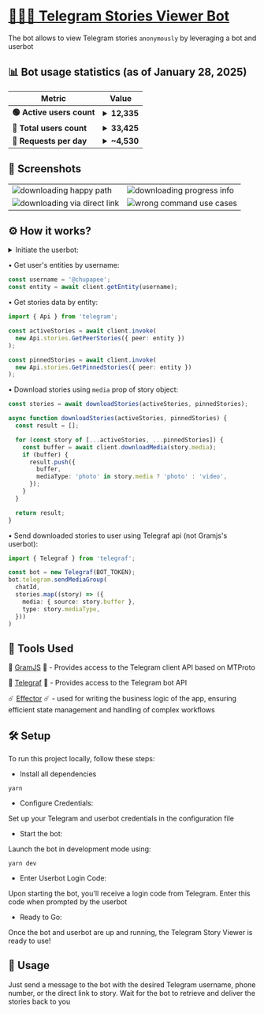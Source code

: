 <h1><a href="https://t.me/tg_stories_downloader_bot">🕵🏼‍♂️ Telegram Stories Viewer Bot</a></h1>

<p>The bot allows to view Telegram stories <code>anonymously</code> by leveraging a bot and userbot</p>

<h2>📊 Bot usage statistics (as of January 28, 2025)</h2>

<table>
    <thead>
        <tr>
            <th>Metric</th>
            <th>Value</th>
        </tr>
    </thead>
    <tbody>
        <tr>
            <td><b>🟢 Active users count</b></td>
            <td><details><summary><b>12,335</b></summary><img src="https://github.com/user-attachments/assets/d72b2af9-b3b7-47b6-883f-49402aa7d167" /></details></td>
        </tr>
        <tr>
            <td><b>👤 Total users count</b></td>
            <td><details><summary><b>33,425</b></summary><img src="https://github.com/user-attachments/assets/bccd8b8d-b190-47e0-af33-3283f3cd9c56" /></details></td>
        </tr>
        <tr>
            <td><b>🔄 Requests per day</b></td>
            <td><details><summary><b>~4,530</b></summary><img src="https://github.com/user-attachments/assets/b135791f-3b11-4f36-a268-2214090cfd8c" /></details></td>
        </tr>
    </tbody>
</table>

<h2>📸 Screenshots</h2>

<table>
  <tr>
    <td><img src="assets/happy-path.png" alt="downloading happy path"></td>
    <td><img src="assets/progress-info.png" alt="downloading progress info"></td>
	</tr>
  <tr>
    <td><img src="assets/direct-link.png" alt="downloading via direct link"></td>
    <td><img src="assets/error.png" alt="wrong command use cases"></td>
  </tr>
</table>

<h2>⚙️ How it works?</h2>

<details>

  <summary>Initiate the userbot:</summary>
  <br/>

  ```typescript
  import { TelegramClient } from 'telegram';
  import { StoreSession } from 'telegram/sessions';

  async function main() {
    const client = await initClient();
  }

  async function initClient() {
    const storeSession = new StoreSession('userbot-session');

    const client = new TelegramClient(
      storeSession,
      USERBOT_API_ID,
      USERBOT_API_HASH,
      {
        connectionRetries: 5,
      }
    );

    await client.start({
      phoneNumber: USERBOT_PHONE_NUMBER,
      password: async () => await input.text('Please enter your password: '),
      phoneCode: async () => await input.text('Please enter the code you received: '),
      onError: (err) => console.log('error: ', err),
    });
    console.log('You should now be connected.');
    console.log(client.session.save()); // Save the session to avoid logging in again
    await client.sendMessage('me', { message: 'Hi!' });

    return client;
  }
```

</details>

• Get user's entities by username:
```typescript
const username = '@chupapee';
const entity = await client.getEntity(username);
```
• Get stories data by entity:
```typescript
import { Api } from 'telegram';

const activeStories = await client.invoke(
  new Api.stories.GetPeerStories({ peer: entity })
);

const pinnedStories = await client.invoke(
  new Api.stories.GetPinnedStories({ peer: entity })
);
```
• Download stories using `media` prop of story object:
```typescript
const stories = await downloadStories(activeStories, pinnedStories);

async function downloadStories(activeStories, pinnedStories) {
  const result = [];

  for (const story of [...activeStories, ...pinnedStories]) {
    const buffer = await client.downloadMedia(story.media);
    if (buffer) {
      result.push({
        buffer,
        mediaType: 'photo' in story.media ? 'photo' : 'video',
      });
    }
  }

  return result;
}
```
• Send downloaded stories to user using Telegraf api (not Gramjs's userbot):
```typescript
import { Telegraf } from 'telegraf';

const bot = new Telegraf(BOT_TOKEN);
bot.telegram.sendMediaGroup(
  chatId,
  stories.map((story) => ({
    media: { source: story.buffer },
    type: story.mediaType,
  }))
)
```

<h2>🧰 Tools Used</h2>

🤖 <a href="https://gram.js.org/">GramJS</a> 🤖 - Provides access to the Telegram client API based on MTProto

👾 <a href="https://telegraf.js.org/">Telegraf</a> 👾 - Provides access to the Telegram bot API

☄️ <a href="https://effector.dev/">Effector</a> ☄️ - used for writing the business logic of the app, ensuring efficient state management and handling of complex workflows

<h2>🛠 Setup</h2>
<p>To run this project locally, follow these steps:</p>

- Install all dependencies
```shell
yarn
```

- Configure Credentials:

Set up your Telegram and userbot credentials in the configuration file

- Start the bot:

Launch the bot in development mode using:
```shell
yarn dev
```

- Enter Userbot Login Code:

Upon starting the bot, you'll receive a login code from Telegram. Enter this code when prompted by the userbot

- Ready to Go:

Once the bot and userbot are up and running, the Telegram Story Viewer is ready to use!

<h2>🚀 Usage</h2>
Just send a message to the bot with the desired Telegram username, phone number, or the direct link to story. Wait for the bot to retrieve and deliver the stories back to you
